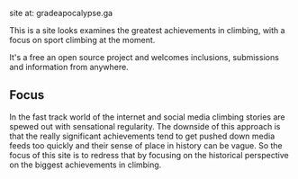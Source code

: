
site at: gradeapocalypse.ga


This is a site looks examines the greatest achievements in climbing, with a focus on sport climbing at the moment. 

It's a free an open source project and welcomes inclusions, submissions and information from anywhere.

## Focus

In the fast track world of the internet and social media climbing stories are spewed out with sensational regularity. The downside of this approach is that the really significant achievements tend to get pushed down media feeds too quickly and their sense of place in history can be vague. So the focus of this site is to redress that by focusing on the historical perspective on the biggest achievements in climbing.


